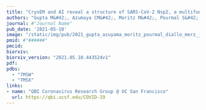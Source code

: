 ```yaml
---
title: "CryoEM and AI reveal a structure of SARS-CoV-2 Nsp2, a multifunctional protein involved in key host processes"
authors: "Gupta M&#42;, Azumaya CM&#42;, Moritz M&#42;, Pourmal S&#42;, Diallo A&#42;, Merz GE&#42;, Jang G&#42;, Bouhaddou M&#42;, Fossati&#42;, Brilot AF, Diwanji D, Hernandez E, Herrera N, Kratochvil HT, Lam VL, Li F, Li Y, Nguyen HC, Nowotny C, Owens TW, Peters JK, Rizo AN, Schulze-Gahmen U, Smith AM, **Young ID**, Yu Z, Asarnow D, Billesbølle C, Campbell MG, Chen J, Chen KH, Chio US, Dickinson MS, Doan L, Jin M,, Kim K, Li J, Li YL, Linossi E, Liu Y, Lo M, Lopez J, Lopez KE, Mancino A, Moss III FR, Paul MD, Pawar KI, Pelin A, Pospiech Jr. TH, Puchase C, Remesh SG, Safari M, Schaefer K, Sun M, Tabios MC, Thwin AC, Titus EW, Trenker R, Tse E, Tsui TKM, Wang F, Zhang K, Zhang Y, Zhao J, Zhou F, Zhou Y, Zuliani-Alvarez L, **QCRG Structural Biology Consortium**, Agard DA, Cheng Y, **Fraser JS**, Jura N, Kortemme T, Manglik A, Southworth DR, Stroud RM, Swaney DL, Krogan NJ, Frost A, Rosenberg OS, Verba KA"
journal: #"Journal Name"
pub_date: '2021-05-10'
image: "/static/img/pub/2021_gupta_azuyama_moritz_pourmal_diallo_merz_jang_bouhaddou_fossati.jpg"
pmid: #"######"
pmcid:
biorxiv:
biorxiv_version: "2021.05.10.443524v1"
pdf:
pdbs:
  - "7MSW"
  - "7MSX"
links:
- name: "QBI Coronavirus Research Group @ UC San Francisco"
  url: https://qbi.ucsf.edu/COVID-19
---
```

